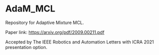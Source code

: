 # AdaM_MCL
Repository for Adaptive Mixture MCL.

Paper link: https://arxiv.org/pdf/2009.00211.pdf

Accepted by The IEEE Robotics and Automation Letters with ICRA 2021 presentation option.
